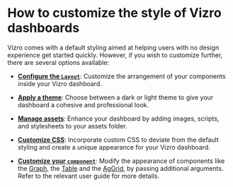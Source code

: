 # How to customize the style of Vizro dashboards

Vizro comes with a default styling aimed at helping users with no design experience get started quickly.
However, if you wish to customize further, there are several options available:

* **[Configure the `Layout`](layouts.md)**: Customize the arrangement of your components inside your Vizro dashboard.

* **[Apply a theme](themes.md)**: Choose between a dark or light theme to give your dashboard a cohesive and professional look.

* **[Manage assets](assets.md)**: Enhance your dashboard by adding images, scripts, and stylesheets to your assets folder.

* **[Customize CSS](custom-css.md)**: Incorporate custom CSS to deviate from the default styling and create a
unique appearance for your Vizro dashboard.

* **[Customize your `component`](components.md)**: Modify the appearance of components like the [Graph](graph.md), the
[Table](table.md) and the [AgGrid](table.md), by passing additional arguments. Refer to the relevant user guide for
more details.
